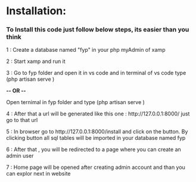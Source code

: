 <h1 >Installation:</h1>

<h3>To Install this code just follow below steps, its easier than you think</h3>
 <p>1 : Create a database named "fyp" in your php myAdmin of xamp</p>
<p> 2 : Start xamp and run it </p>
 <p>3 : Go to fyp folder and open it in vs code and in terminal of vs code type (php artisan serve )</p>
                                            <b>  -- OR -- </b>
    <p> Open ternimal in fyp folder and type  (php artisan serve ) </p>
 <p>4 : After that a url will be generated like this one :  http://127.0.0.1:8000/ just go to that url </p>
 <p>5 : In browser go to http://127.0.0.1:8000/install and click on the button. By clicking button all sql tables will be imported in your database named fyp</p>
 <p>6 : After that , you will be redirected to a page where you can create an admin user</p>
 <p>7 : Home page will be opened after creating admin account and than you can explor next in website</p>
